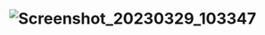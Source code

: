 #  ![Screenshot_20230329_103347](https://user-images.githubusercontent.com/103872207/228432171-37998995-e4af-43f0-be02-3c730d024c07.png)
